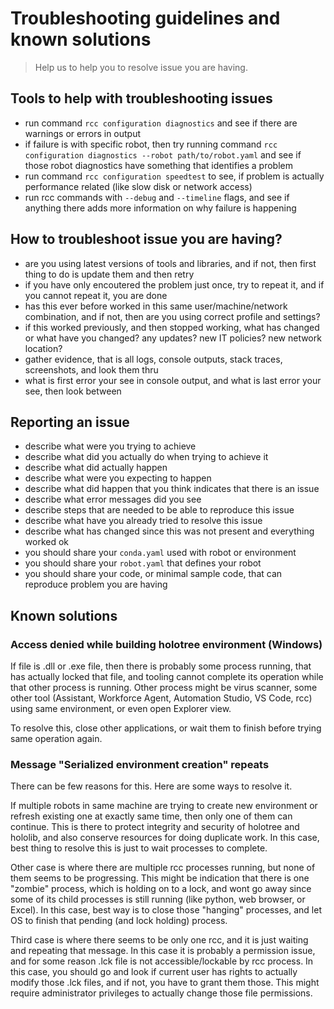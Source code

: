 # Troubleshooting guidelines and known solutions

> Help us to help you to resolve issue you are having.

## Tools to help with troubleshooting issues

- run command `rcc configuration diagnostics` and see if there are warnings
  or errors in output
- if failure is with specific robot, then try running command
  `rcc configuration diagnostics --robot path/to/robot.yaml` and see if
  those robot diagnostics have something that identifies a problem
- run command `rcc configuration speedtest` to see, if problem is actually
  performance related (like slow disk or network access)
- run rcc commands with `--debug` and `--timeline` flags, and see if anything
  there adds more information on why failure is happening

## How to troubleshoot issue you are having?

- are you using latest versions of tools and libraries, and if not, then first
  thing to do is update them and then retry
- if you have only encoutered the problem just once, try to repeat it, and
  if you cannot repeat it, you are done
- has this ever before worked in this same user/machine/network combination,
  and if not, then are you using correct profile and settings?
- if this worked previously, and then stopped working, what has changed or
  what have you changed? any updates? new IT policies? new network location?
- gather evidence, that is all logs, console outputs, stack traces, screenshots,
  and look them thru
- what is first error your see in console output, and what is last error your
  see, then look between

## Reporting an issue

- describe what were you trying to achieve
- describe what did you actually do when trying to achieve it
- describe what did actually happen
- describe what were you expecting to happen
- describe what did happen that you think indicates that there is an issue
- describe what error messages did you see
- describe steps that are needed to be able to reproduce this issue
- describe what have you already tried to resolve this issue
- describe what has changed since this was not present and everything worked ok
- you should share your `conda.yaml` used with robot or environment
- you should share your `robot.yaml` that defines your robot
- you should share your code, or minimal sample code, that can reproduce
  problem you are having

## Known solutions

### Access denied while building holotree environment (Windows)

If file is .dll or .exe file, then there is probably some process running, that
has actually locked that file, and tooling cannot complete its operation while
that other process is running. Other process might be virus scanner, some other
tool (Assistant, Workforce Agent, Automation Studio, VS Code, rcc) using same
environment, or even open Explorer view.

To resolve this, close other applications, or wait them to finish before trying
same operation again.

### Message "Serialized environment creation" repeats

There can be few reasons for this. Here are some ways to resolve it.

If multiple robots in same machine are trying to create new environment or
refresh existing one at exactly same time, then only one of them can continue.
This is there to protect integrity and security of holotree and hololib, and
also conserve resources for doing duplicate work. In this case, best thing to
resolve this is just to wait processes to complete.

Other case is where there are multiple rcc processes running, but none of them
seems to be progressing. This might be indication that there is one "zombie"
process, which is holding on to a lock, and wont go away since some of its
child processes is still running (like python, web browser, or Excel). In this
case, best way is to close those "hanging" processes, and let OS to finish
that pending (and lock holding) process.

Third case is where there seems to be only one rcc, and it is just waiting and
repeating that message. In this case it is probably a permission issue, and
for some reason .lck file is not accessible/lockable by rcc process. In this
case, you should go and look if current user has rights to actually modify
those .lck files, and if not, you have to grant them those. This might require
administrator privileges to actually change those file permissions.
